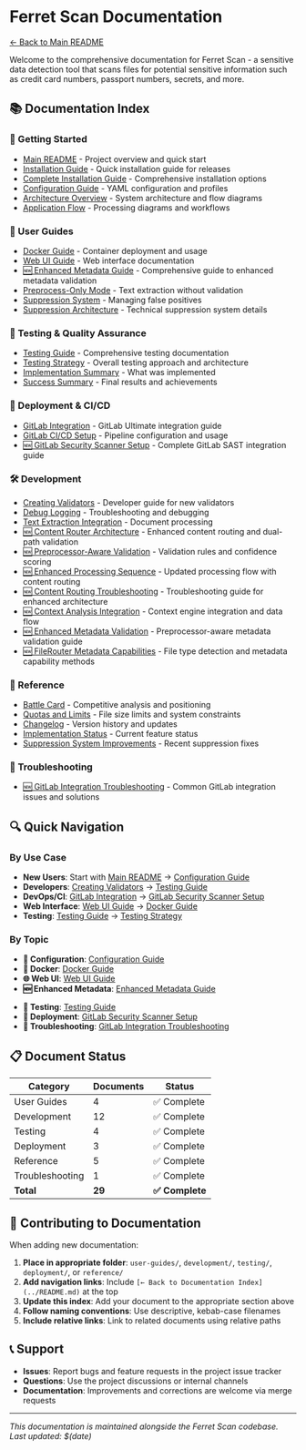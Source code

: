 # Ferret Scan Documentation

[← Back to Main README](../README.md)

Welcome to the comprehensive documentation for Ferret Scan - a sensitive data detection tool that scans files for potential sensitive information such as credit card numbers, passport numbers, secrets, and more.

## 📚 Documentation Index

### 🚀 Getting Started
- [Main README](../README.md) - Project overview and quick start
- [Installation Guide](INSTALL.md) - Quick installation guide for releases
- [Complete Installation Guide](INSTALLATION.md) - Comprehensive installation options
- [Configuration Guide](configuration.md) - YAML configuration and profiles
- [Architecture Overview](architecture-diagram.md) - System architecture and flow diagrams
- [Application Flow](ferret-application-flow.md) - Processing diagrams and workflows

### 👥 User Guides
- [Docker Guide](user-guides/README-Docker.md) - Container deployment and usage
- [Web UI Guide](user-guides/README-WebUI.md) - Web interface documentation
- [🆕 Enhanced Metadata Guide](user-guides/README-Enhanced-Metadata.md) - Comprehensive guide to enhanced metadata validation
- [Preprocess-Only Mode](user-guides/README-Preprocess-Only.md) - Text extraction without validation
- [Suppression System](user-guides/README-Suppressions.md) - Managing false positives
- [Suppression Architecture](suppression-system.md) - Technical suppression system details

### 🧪 Testing & Quality Assurance
- [Testing Guide](testing/TESTING.md) - Comprehensive testing documentation
- [Testing Strategy](testing/testing-strategy.md) - Overall testing approach and architecture
- [Implementation Summary](testing/TESTING_IMPLEMENTATION_SUMMARY.md) - What was implemented
- [Success Summary](testing/TESTING_SUCCESS_SUMMARY.md) - Final results and achievements

### 🚀 Deployment & CI/CD
- [GitLab Integration](GITLAB_INTEGRATION.md) - GitLab Ultimate integration guide
- [GitLab CI/CD Setup](deployment/GITLAB_CI_SETUP.md) - Pipeline configuration and usage
- [🆕 GitLab Security Scanner Setup](deployment/GITLAB_SECURITY_SCANNER_SETUP.md) - Complete GitLab SAST integration guide

### 🛠 Development
- [Creating Validators](development/creating_validators.md) - Developer guide for new validators
- [Debug Logging](development/debug_logging.md) - Troubleshooting and debugging
- [Text Extraction Integration](development/text_extraction_integration.md) - Document processing
- [🆕 Content Router Architecture](development/content-router-architecture.md) - Enhanced content routing and dual-path validation
- [🆕 Preprocessor-Aware Validation](development/preprocessor-aware-validation.md) - Validation rules and confidence scoring
- [🆕 Enhanced Processing Sequence](development/enhanced-processing-sequence.md) - Updated processing flow with content routing
- [🆕 Content Routing Troubleshooting](development/content-routing-troubleshooting.md) - Troubleshooting guide for enhanced architecture
- [🆕 Context Analysis Integration](development/context-analysis-integration.md) - Context engine integration and data flow
- [🆕 Enhanced Metadata Validation](development/enhanced-metadata-validation.md) - Preprocessor-aware metadata validation guide
- [🆕 FileRouter Metadata Capabilities](development/file-router-metadata-capabilities.md) - File type detection and metadata capability methods
<!-- GENAI_DISABLED: - [GenAI Integration](development/genai_integration.md) - AI-powered features overview -->
<!-- GENAI_DISABLED: - [GenAI Implementation](development/genai_implementation_summary.md) - Textract OCR implementation -->
<!-- GENAI_DISABLED: - [Comprehend Implementation](development/comprehend_implementation_summary.md) - AI PII detection -->

### 📖 Reference
- [Battle Card](battle-card.md) - Competitive analysis and positioning
- [Quotas and Limits](reference/quotas-and-limits.md) - File size limits and system constraints
- [Changelog](reference/CHANGELOG.md) - Version history and updates
- [Implementation Status](reference/IMPLEMENTATION_STATUS.md) - Current feature status
- [Suppression System Improvements](reference/SUPPRESSION_SYSTEM_IMPROVEMENTS.md) - Recent suppression fixes

### 🔧 Troubleshooting
- [🆕 GitLab Integration Troubleshooting](troubleshooting/GITLAB_INTEGRATION_TROUBLESHOOTING.md) - Common GitLab integration issues and solutions

## 🔍 Quick Navigation

### By Use Case
- **New Users**: Start with [Main README](../README.md) → [Configuration Guide](configuration.md)
- **Developers**: [Creating Validators](development/creating_validators.md) → [Testing Guide](testing/TESTING.md)
- **DevOps/CI**: [GitLab Integration](GITLAB_INTEGRATION.md) → [GitLab Security Scanner Setup](deployment/GITLAB_SECURITY_SCANNER_SETUP.md)
- **Web Interface**: [Web UI Guide](user-guides/README-WebUI.md) → [Docker Guide](user-guides/README-Docker.md)
- **Testing**: [Testing Guide](testing/TESTING.md) → [Testing Strategy](testing/testing-strategy.md)

### By Topic
- **🔧 Configuration**: [Configuration Guide](configuration.md)
- **🐳 Docker**: [Docker Guide](user-guides/README-Docker.md)
- **🌐 Web UI**: [Web UI Guide](user-guides/README-WebUI.md)
- **🆕 Enhanced Metadata**: [Enhanced Metadata Guide](user-guides/README-Enhanced-Metadata.md)
<!-- GENAI_DISABLED: - **🤖 AI Features**: [GenAI Integration](development/genai_integration.md) -->
- **🧪 Testing**: [Testing Guide](testing/TESTING.md)
- **🚀 Deployment**: [GitLab Security Scanner Setup](deployment/GITLAB_SECURITY_SCANNER_SETUP.md)
- **🔧 Troubleshooting**: [GitLab Integration Troubleshooting](troubleshooting/GITLAB_INTEGRATION_TROUBLESHOOTING.md)

## 📋 Document Status

| Category | Documents | Status |
|----------|-----------|---------|
| User Guides | 4 | ✅ Complete |
| Development | 12 | ✅ Complete |
| Testing | 4 | ✅ Complete |
| Deployment | 3 | ✅ Complete |
| Reference | 5 | ✅ Complete |
| Troubleshooting | 1 | ✅ Complete |
| **Total** | **29** | **✅ Complete** |

## 🤝 Contributing to Documentation

When adding new documentation:

1. **Place in appropriate folder**: `user-guides/`, `development/`, `testing/`, `deployment/`, or `reference/`
2. **Add navigation links**: Include `[← Back to Documentation Index](../README.md)` at the top
3. **Update this index**: Add your document to the appropriate section above
4. **Follow naming conventions**: Use descriptive, kebab-case filenames
5. **Include relative links**: Link to related documents using relative paths

## 📞 Support

- **Issues**: Report bugs and feature requests in the project issue tracker
- **Questions**: Use the project discussions or internal channels
- **Documentation**: Improvements and corrections are welcome via merge requests

---

*This documentation is maintained alongside the Ferret Scan codebase. Last updated: $(date)*
